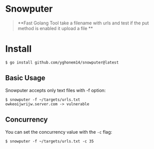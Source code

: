 # Snowputer
> **Fast Golang Tool take a filename with urls and test if the put method is enabled it upload a file **


# Install
```
$ go install github.com/yghonem14/snowputer@latest
```

## Basic Usage
Snowputer accepts only text files with -f option:

```
$ snowputer -f ~/targets/urls.txt
owkeoijwrijw.server.com -> vulnerable
```


## Concurrency

You can set the concurrency value with the `-c` flag:

```
$ snowputer -f ~/targets/urls.txt -c 35
```
